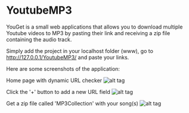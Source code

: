 YoutubeMP3
==========

YouGet is a small web applications that allows you to download multiple Youtube videos to MP3 by pasting their link and receiving a zip file containing the audio track.

Simply add the project in your localhost folder (www), go to http://127.0.0.1/YoutubeMP3/ and paste your links.

Here are some screenshots of the application:

Home page with dynamic URL checker
![alt tag](https://github.com/nicnhus22/YoutubeMP3/tree/master/screenshots/YouGet.png)

Click the '+' button to add a new URL field
![alt tag](https://github.com/nicnhus22/YoutubeMP3/tree/master/screenshots/YouGet2.png)

Get a zip file called 'MP3Collection' with your song(s)
![alt tag](https://github.com/nicnhus22/YoutubeMP3/tree/master/screenshots/YouGet3.png)


